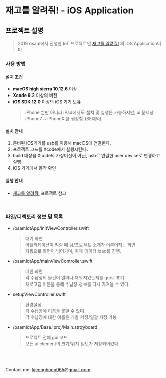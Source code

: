 # 재고를 알려줘! - iOS Application
## 프로젝트 설명
> 2019 osam에서 진행한 IoT 프로젝트인 [재고를 알려줘!](https://github.com/JinsungGwag/Checkstorage) 의 iOS Application이다.<br>

### 사용 방법

 #### 설치 조건
   * **macOS high sierra 10.12.6** 이상 <br>
   * **Xcode 9.2** 이상의 버전 <br>
   * **iOS SDK 12.0** 이상의 iOS 기기 보유 <br>
     > iPhone 뿐만 아니라 iPad에서도 설치 및 실행은 가능하지만, ui 문제상 iPhone7 ~ iPhoneX 를 권장함 (SE제외) <br>
  
 #### 설치 안내
   1. 준비된 iOS기기를 usb를 이용해 macOS에 연결한다. <br>
   2. 프로젝트 코드를 Xcode에서 실행시킨다. <br>
   3. build 대상을 Xcode의 가상머신이 아닌, usb로 연결한 user device로 변경하고 실행 <br>
   4. iOS 기기에서 동작 확인 <br>
  
 #### 실행 안내
   * [재고를 알려줘!](https://github.com/JinsungGwag/Checkstorage) 프로젝트 참고<br>
   
<br>

### 파일/디렉토리 정보 및 목록
  * /osamIotApp/initViewController.swift
    > 대기 화면 <br>
    > 어플리케이션이 켜질 때 팀/프로젝트 소개가 이루어지는 화면.<br>
       자동으로 화면이 넘어가며, 이때 데이터 load를 진행. <br>
       
  * /osamIotApp/mainViewController.swift
    > 메인 화면 <br>
    > 각 수납장의 물건이 얼마나 채워져있는지를 gui로 표기 <br>
       새로고침 버튼을 통해 수납장 정보를 다시 가져올 수 있다.<br>
       
  * setupViewController.swift
    > 환경설정 <br>
    > 각 수납장에 이름을 붙일 수 있다. <br>
     각 수납장에 대한 이름은 개별 저장/일괄 저장 가능 <br>
     
  * /osamIotApp/Base.Iproj/Main.stroyboard
    > 프로젝트 전체 gui 코드 <br>
    > 모든 ui element의 크기/위치 정보가 저장되어있다. <br>
  

<br><br><br>
Contact me: kjeonghoon065@gmail.com
